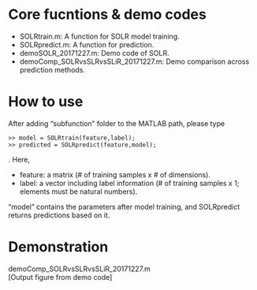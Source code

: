# Core fucntions & demo codes
<ul>
  <li>SOLRtrain.m: A function for SOLR model training.</li>
  <li>SOLRpredict.m: A function for prediction.</li>
  <li>demoSOLR_20171227.m: Demo code of SOLR.</li>
  <li>demoComp_SOLRvsSLRvsSLiR_20171227.m: Demo comparison across prediction methods.</li>
</ul>

# How to use
After adding “subfunction” folder to the MATLAB path, please type

```
>> model = SOLRtrain(feature,label);
>> predicted = SOLRpredict(feature,model);

```
. Here, 
<ul>
  <li>feature: a matrix (# of training samples x # of dimensions).</li>
  <li>label: a vector including label information (# of training samples x 1; elements must be natural numbers).</li>
</ul>
“model” contains the parameters after model training, 
and SOLRpredict returns predictions based on it.

# Demonstration
demoComp_SOLRvsSLRvsSLiR_20171227.m <br>
[Output figure from demo code]
